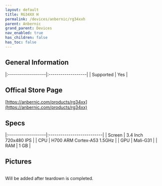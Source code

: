 ```yaml
---
layout: default
title: RG34XX H
permalink: /devices/anbernic/rg34xxh
parent: Anbernic
grand_parent: Devices
nav_enabled: true
has_children: false
has_toc: false
---
```


## General Information

|:-------------------|:-------------------|
| Supported          | Yes                |


## Offical Store Page
[https://anbernic.com/products/rg34xx](https://anbernic.com/products/rg34xx)

## Specs

|:-------------------|:---------------------------|
| Screen             | 3.4 Inch 720x480 IPS       |
| CPU                | H700 ARM Cortex-A53 1.5GHz |
| GPU                | Mali-G31                   |
| RAM                | 1 GB                       |

## Pictures

|                                                  |
|:------------------------------------------------:|
Will be added after teardown is completed.